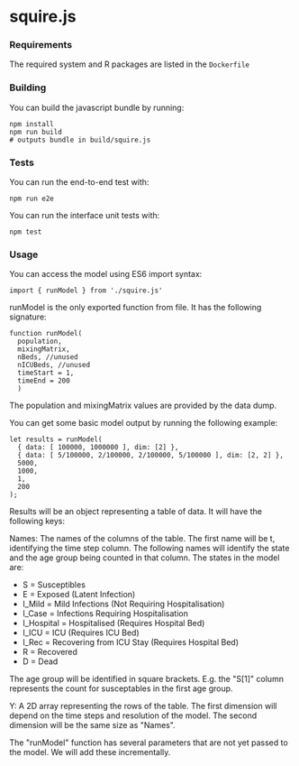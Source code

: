 # squire.js


### Requirements

The required system and R packages are listed in the `Dockerfile`

### Building

You can build the javascript bundle by running:

```
npm install
npm run build
# outputs bundle in build/squire.js
```

### Tests

You can run the end-to-end test with:

```
npm run e2e
```

You can run the interface unit tests with:

```
npm test
```

### Usage

You can access the model using ES6 import syntax:

```
import { runModel } from './squire.js'
```

runModel is the only exported function from file. It has the following signature:

```
function runModel(
  population,
  mixingMatrix,
  nBeds, //unused
  nICUBeds, //unused
  timeStart = 1,
  timeEnd = 200
  )
```

The population and mixingMatrix values are provided by the data dump.

You can get some basic model output by running the following example:

```
let results = runModel(
  { data: [ 100000, 1000000 ], dim: [2] },
  { data: [ 5/100000, 2/100000, 2/100000, 5/100000 ], dim: [2, 2] },
  5000,
  1000,
  1,
  200
);
```

Results will be an object representing a table of data. It will have the following keys:

Names: The names of the columns of the table. The first name will be t, identifying the time step column. The following names will identify the state and the age group being counted in that column. The states in the model are:

* S = Susceptibles
* E = Exposed (Latent Infection)
* I_Mild = Mild Infections (Not Requiring Hospitalisation)
* I_Case = Infections Requiring Hospitalisation
* I_Hospital = Hospitalised (Requires Hospital Bed)
* I_ICU = ICU (Requires ICU Bed)
* I_Rec = Recovering from ICU Stay (Requires Hospital Bed)
* R = Recovered
* D = Dead

The age group will be identified in square brackets. E.g. the "S[1]" column represents the count for susceptables in the first age group.

Y: A 2D array representing the rows of the table. The first dimension will depend on the time steps and resolution of the model. The second dimension will be the same size as "Names".

The "runModel" function has several parameters that are not yet passed to the model. We will add these incrementally.

